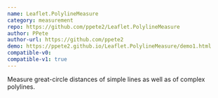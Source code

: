 ```yaml
---
name: Leaflet.PolylineMeasure
category: measurement
repo: https://github.com/ppete2/Leaflet.PolylineMeasure
author: PPete
author-url: https://github.com/ppete2
demo: https://ppete2.github.io/Leaflet.PolylineMeasure/demo1.html
compatible-v0:
compatible-v1: true
---
```


Measure great-circle distances of simple lines as well as of complex polylines.
